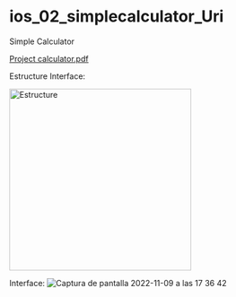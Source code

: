 # ios_02_simplecalculator_Uri
Simple Calculator

[Project calculator.pdf](https://github.com/VYMobileUniversity22/ios_02_simplecalculator_Uri/files/9977927/Project.calculator.pdf)

Estructure Interface:

<img width="324" alt="Estructure" src="https://user-images.githubusercontent.com/117266660/201016902-6d8258ef-8827-40e0-8f7e-a1c65f712f73.png">

Interface:
![Captura de pantalla 2022-11-09 a las 17 36 42](https://user-images.githubusercontent.com/117266660/201016934-3302dd33-1790-4592-975f-955b35316521.png)

